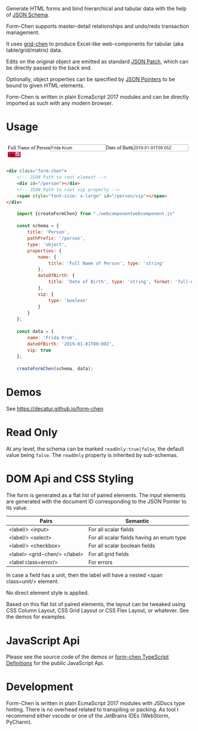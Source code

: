 Generate HTML forms and bind hierarchical and tabular data with the help of [JSON Schema](https://json-schema.org).

Form-Chen supports master-detail relationships and undo/redo transaction management.

It uses [grid-chen](https://github.com/decatur/grid-chen) to produce Excel-like web-components for
tabular (aka table/grid/matrix) data. 

Edits on the original object are emitted as standard [JSON Patch](https://tools.ietf.org/html/rfc6902),
which can be directly passed to the back end.

Optionally, object properties can be specified by [JSON Pointers](https://tools.ietf.org/html/rfc6901) to be bound to given HTML-elements.

Form-Chen is written in plain EcmaScript 2017 modules and can be directly imported as such with any modern browser.

# Usage

![usage](usage.png)

```html
<div class="form-chen">
    <!-- JSON Path to root element -->
    <div id="/person"></div>
    <!-- JSON Path to root vip property -->
    <span style="font-size: x-large" id="/person/vip"></span>
</div>
```

```javascript
    import {createFormChen} from "./webcomponentwebcomponent.js"

    const schema = {
        title: 'Person',
        pathPrefix: '/person',
        type: 'object',
        properties: {
            name: {
                title: 'Full Name of Person', type: 'string'
            },
            dateOfBirth: {
                title: 'Date of Birth', type: 'string', format: 'full-date'
            },
            vip: {
                type: 'boolean'
            }
        }
    };

    const data = {
        name: 'Frida Krum',
        dateOfBirth: '2019-01-01T00:00Z',
        vip: true
    };

    createFormChen(schema, data);
```

# Demos

See https://decatur.github.io/form-chen

# Read Only

At any level, the schema can be marked `readOnly:true|false`, the default value being `false`.
The `readOnly` property is inherited by sub-schemas. 

# DOM Api and CSS Styling

The form is generated as a flat list of paired elements. The input elements are generated with the document ID corresponding to the JSON Pointer to its value.

Pairs           | Semantic
----------------|-----------
&lt;label/&gt; &lt;input&gt;     | For all scalar fields
&lt;label/&gt; &lt;select&gt;    | For all scalar fields having an enum type
&lt;label/&gt; &lt;checkbox&gt;  | For all scalar boolean fields
&lt;label&gt; &lt;grid-chen/&gt; &lt;/label&gt;| For all grid fields
&lt;label class=error/&gt;                   | For errors

In case a field has a unit, then the label will have a nested &lt;span class=unit/&gt; element.

No direct element style is applied.

Based on this flat list of paired elements, the layout can be tweaked using CSS Column Layout, CSS Grid Layout or CSS Flex Layout, or whatever. See the demos for examples.

# JavaScript Api

Please see the source code of the demos or [form-chen TypeScript Definitions](formchen/formchen.d.ts) for the public JavaScript Api.

# Development

Form-Chen is written in plain EcmaScript 2017 modules with JSDocs type hinting.
There is no overhead related to transpiling or packing.
As tool I recommend either vscode or one of the JetBrains IDEs (WebStorm, PyCharm).
